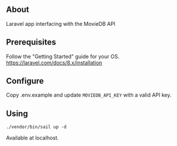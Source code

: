## About

Laravel app interfacing with the MovieDB API

## Prerequisites

Follow the "Getting Started" guide for your OS. https://laravel.com/docs/8.x/installation

## Configure

Copy .env.example and update `MOVIEDB_API_KEY` with a valid API key.

## Using

`./vendor/bin/sail up -d`

Available at localhost.
